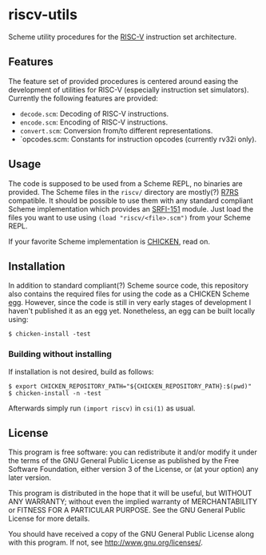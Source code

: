 # riscv-utils

Scheme utility procedures for the [RISC-V][riscv website] instruction set architecture.

## Features

The feature set of provided procedures is centered around easing the
development of utilities for RISC-V (especially instruction set
simulators). Currently the following features are provided:

* `decode.scm`: Decoding of RISC-V instructions.
* `encode.scm`: Encoding of RISC-V instructions.
* `convert.scm`: Conversion from/to different representations.
* `opcodes.scm: Constants for instruction opcodes (currently rv32i only).

## Usage

The code is supposed to be used from a Scheme REPL, no binaries are
provided. The Scheme files in the `riscv/` directory are mostly(?)
[R7RS][r7rs small] compatible. It should be possible to use them with any
standard compliant Scheme implementation which provides an
[SRFI-151][srfi-151] module. Just load the files you want to use
using `(load "riscv/<file>.scm")` from your Scheme REPL.

If your favorite Scheme implementation is [CHICKEN][call-cc], read on.

## Installation

In addition to standard compliant(?) Scheme source code, this repository
also contains the required files for using the code as a CHICKEN Scheme
[egg][call-cc eggs]. However, since the code is still in very early
stages of development I haven't published it as an egg yet. Nonetheless,
an egg can be built locally using:

	$ chicken-install -test

### Building without installing

If installation is not desired, build as follows:

	$ export CHICKEN_REPOSITORY_PATH="${CHICKEN_REPOSITORY_PATH}:$(pwd)"
	$ chicken-install -n -test

Afterwards simply run `(import riscv)` in `csi(1)` as usual.

## License

This program is free software: you can redistribute it and/or modify it
under the terms of the GNU General Public License as published by the
Free Software Foundation, either version 3 of the License, or (at your
option) any later version.

This program is distributed in the hope that it will be useful, but
WITHOUT ANY WARRANTY; without even the implied warranty of
MERCHANTABILITY or FITNESS FOR A PARTICULAR PURPOSE. See the GNU General
Public License for more details.

You should have received a copy of the GNU General Public License along
with this program. If not, see <http://www.gnu.org/licenses/>.

[riscv website]: https://riscv.org/
[srfi-151]: https://srfi.schemers.org/srfi-151/srfi-151.html
[r7rs small]: https://small.r7rs.org/
[call-cc]: https://call-cc.org
[call-cc eggs]: https://eggs.call-cc.org/
